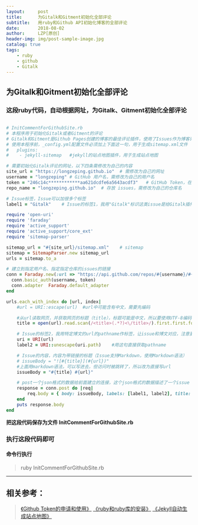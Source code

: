 ```yaml
---
layout:     post
title:      为Gitalk和Gitment初始化全部评论
subtitle:   用ruby和Github API初始化博客的全部评论
date:       2018-08-02
author:     LZP[原创]
header-img: img/post-sample-image.jpg
catalog: true
tags:
    - ruby
    - github
    - Gitalk
---
```


## 为Gitalk和Gitment初始化全部评论

### 这段ruby代码，自动根据网址，为Gitalk、Gitment初始化全部评论

```ruby

# InitCommentForGithubSite.rb
# 本程序用于初始化Gitalk或者Gitment的评论
# Gitalk和Gitment是Github Pages创建的博客的最佳评论插件，使用了Issues作为博客评论
# 使用本程序前，_config.yml配置文件必须加上下面这一句，用于生成sitemap.xml文件
#   plugins:
#    - jekyll-sitemap   #jekyll的站点地图插件，用于生成站点地图

# 需要初始化Gitalk评论的网址，以下四条需修改为自己的内容
site_url = "https://longzeping.github.io"  # 需修改为自己的网址
username = "longzeping" # GitHub 用户名，需修改为自己的用户名
token = "246c14c************aa621dcdfe6a5643acdf3"   # GitHub Token，在账户设置中申请
repo_name = "longzeping.github.io"  # 存放 issues，需修改为自己的仓库名

# Issue标签，Issue可以加很多个标签
label1 = "Gitalk"    # Issue的标签1，我用"Gitalk"标识这类issue是给Gitalk插件使用的

require 'open-uri'
require 'faraday'
require 'active_support'
require 'active_support/core_ext'
require 'sitemap-parser'

sitemap_url = "#{site_url}/sitemap.xml"    # sitemap
sitemap = SitemapParser.new sitemap_url
urls = sitemap.to_a

# 建立到指定用户名、指定指定仓库的issues的链接
conn = Faraday.new(:url => "https://api.github.com/repos/#{username}/#{repo_name}/issues") do |conn|
  conn.basic_auth(username, token)
  conn.adapter  Faraday.default_adapter
end

urls.each_with_index do |url, index|
    #url = URI::escape(url)  #url中可能含有中文，需要先编码

    #从url读取网页，并获取网页的标题（title），标题可能是中文，所以要使用UTF-8编码
    title = open(url).read.scan(/<title>(.*?)<\/title>/).first.first.force_encoding('UTF-8')

    # Issue的标签2，我用特定博文的url的pathname作标签，让issue和博文对应，注意要解码，否则会标签长度
    uri = URI(url)  
    label2 = URI::unescape(uri.path)    #用这句直接获取pathname

    # Issue的内容，内容为带链接的标题（Issue支持Markdown，使用Markdown语法）
    # issueBody = "![#{title}](#{url})"
    #上面用markdown语法，可以写进去，但访问时被跳转了，所以改为直接写url
    issueBody = "#{title} #{url}"

    # post一个json格式的数据给前面建立的连接，这个json格式的数据描述了一个issue
    response = conn.post do |req|
        req.body = { body: issueBody, labels: [label1, label2], title: title }.to_json
    end
    puts response.body
end


```

**把这段代码保存为文件 InitCommentForGithubSite.rb**

### 执行这段代码即可

#### 命令行执行
>ruby InitCommentForGithubSite.rb

----

## 相关参考：
>[《Github Token的申请和使用》](https://longzeping.github.io/2018-08-01-Github-Token的申请和使用/)
>[《ruby和ruby库的安装》](https://longzeping.github.io/2018-08-01-ruby和ruby库的安装/)
>[《Jekyll自动生成站点地图》](https://longzeping.github.io/2018-08-01-Jekyll自动生成站点地图/)